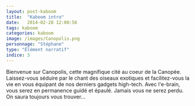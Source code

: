 ```yaml
---
layout: post-kaboom
title:  "Kaboom intro"
date:   2014-02-28 12:00:56
tags: kaboom
categories: kaboom
image: /images/Canopolis.png
personnage: "Stéphane"
type: "Élément narratif"
indice: 3
---
```


Bienvenue sur Canopolis, cette magnifique cité au coeur de la Canopée. Laissez-vous séduire par le chant des oiseaux exotiques et facilitez-vous la vie en vous équipant de nos derniers gadgets high-tech. Avec l'e-brain, vous serez en permanence guidé et épaulé. Jamais vous ne serez perdu. On saura toujours vous trouver...

